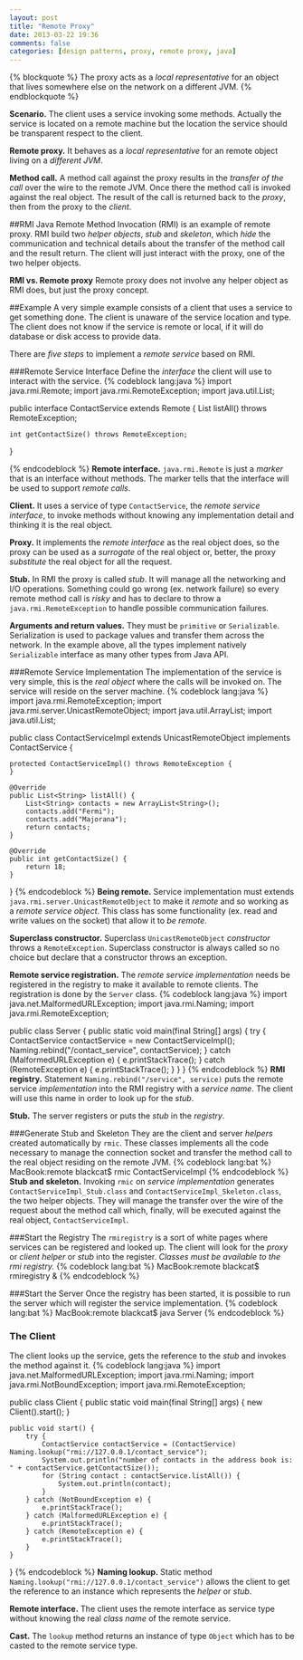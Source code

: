 ```yaml
---
layout: post
title: "Remote Proxy"
date: 2013-03-22 19:36
comments: false
categories: [design patterns, proxy, remote proxy, java]
---
```

{% blockquote %}
The proxy acts as a _local representative_ for an object that lives somewhere else on the network on a different JVM.
{% endblockquote %}
<!-- more -->
__Scenario.__ The client uses a service invoking some methods. Actually the service is located on a remote machine but the location the service should be transparent respect to the client.

__Remote proxy.__ It behaves as a _local representative_ for an remote object living on a _different JVM_. 

__Method call.__ A method call against the proxy results in the _transfer of the call_ over the wire to the remote JVM. Once there the method call is invoked against the real object. The result of the call is returned back to the _proxy_, then from the proxy to the _client_.

##RMI
Java Remote Method Invocation (RMI) is an example of remote proxy. RMI build two _helper objects_, _stub_ and _skeleton_, which _hide_ the communication and technical details about the transfer of the method call and the result return. The client will just interact with the proxy, one of the two helper objects.

__RMI vs. Remote proxy__ Remote proxy does not involve any helper object as RMI does, but just the proxy concept.

##Example
A very simple example consists of a client that uses a service to get something done. The client is unaware of the service location and type. The client does not know if the service is remote or local, if it will do database or disk access to provide data.

There are _five steps_ to implement a _remote service_ based on RMI. 

###Remote Service Interface
Define the _interface_ the client will use to interact with the service.
{% codeblock lang:java %}
import java.rmi.Remote;
import java.rmi.RemoteException;
import java.util.List;

public interface ContactService extends Remote {
	List<String> listAll() throws RemoteException;

	int getContactSize() throws RemoteException;
}

{% endcodeblock %}
__Remote interface.__ `java.rmi.Remote` is just a _marker_ that is an interface without methods. The marker tells that the interface will be used to support _remote calls_.

__Client.__ It uses a service of type `ContactService`, the _remote service interface_, to invoke methods without knowing any implementation detail and thinking it is the real object.

__Proxy.__ It implements the _remote interface_ as the real object does, so the proxy can be used as a _surrogate_ of the real object or, better, the proxy _substitute_ the real object for all the request.

__Stub.__ In RMI the proxy is called _stub_. It will manage all the networking and I/O operations. Something could go wrong (ex. network failure) so every remote method call is _risky_ and has to declare to throw a `java.rmi.RemoteException` to handle possible communication failures.

__Arguments and return values.__ They must be `primitive` or `Serializable`. Serialization is used to package values and transfer them across the network. In the example above, all the types implement natively `Serializable` interface as many other types from Java API.


###Remote Service Implementation
The implementation of the service is very simple, this is the _real object_ where the calls will be invoked on. The service will reside on the server machine.
{% codeblock lang:java %}
import java.rmi.RemoteException;
import java.rmi.server.UnicastRemoteObject;
import java.util.ArrayList;
import java.util.List;

public class ContactServiceImpl extends UnicastRemoteObject implements ContactService {

	protected ContactServiceImpl() throws RemoteException {
	}

	@Override
	public List<String> listAll() {
		List<String> contacts = new ArrayList<String>();
		contacts.add("Fermi");
		contacts.add("Majorana");
		return contacts;
	}

	@Override
	public int getContactSize() {
		return 18;
	}
}
{% endcodeblock %}
__Being remote.__ Service implementation must extends `java.rmi.server.UnicastRemoteObject` to make it _remote_ and so working as a _remote service object_. This class has some functionality (ex. read and write values on the socket) that allow it to _be remote_.

__Superclass constructor.__ Superclass `UnicastRemoteObject` _constructor_ throws a `RemoteException`. Superclass constructor is always called so no choice but declare that a constructor throws an exception.

__Remote service registration.__ The _remote service implementation_ needs be registered in the registry to make it available to remote clients. The registration is done by the `Server` class.
{% codeblock lang:java %}
import java.net.MalformedURLException;
import java.rmi.Naming;
import java.rmi.RemoteException;

public class Server {
	public static void main(final String[] args) {
		try {
			ContactService contactService = new ContactServiceImpl();
			Naming.rebind("/contact_service", contactService);
		} catch (MalformedURLException e) {
			e.printStackTrace();
		} catch (RemoteException e) {
			e.printStackTrace();
		}
	}
}
{% endcodeblock %}
__RMI registry.__ Statement `Naming.rebind("/service", service)` puts the remote service _implementation_ into the RMI registry with a _service name_. The client will use this name in order to look up for the _stub_. 

__Stub.__ The server registers or puts the _stub_ in the _registry_.


###Generate Stub and Skeleton
They are the client and server _helpers_ created automatically by `rmic`. These classes implements all the code necessary to manage the connection socket and transfer the method call to the real object residing on the remote JVM.
{% codeblock lang:bat %}
MacBook:remote blackcat$ rmic ContactServiceImpl
{% endcodeblock %}
__Stub and skeleton.__ Invoking `rmic` on _service implementation_ generates `ContactServiceImpl_Stub.class` and `ContactServiceImpl_Skeleton.class`, the two helper objects. They will manage the transfer over the wire of the request about the method call which, finally, will be executed against the real object, `ContactServiceImpl`.


###Start the Registry
The `rmiregistry` is a sort of white pages 	where services can be registered and looked up. The client will look for the _proxy_ or _client helper_ or _stub_ into the register. _Classes must be available to the rmi registry._
{% codeblock lang:bat %}
MacBook:remote blackcat$ rmiregistry &
{% endcodeblock %}


###Start the Server
Once the registry has been started, it is possible to run the server which will register the service implementation.
{% codeblock lang:bat %}
MacBook:remote blackcat$ java Server
{% endcodeblock %}


### The Client
The client looks up the service, gets the reference to the _stub_ and invokes the method against it.
{% codeblock lang:java %}
import java.net.MalformedURLException;
import java.rmi.Naming;
import java.rmi.NotBoundException;
import java.rmi.RemoteException;

public class Client {
	public static void main(final String[] args) {
		new Client().start();
	}

	public void start() {
		try {
			ContactService contactService = (ContactService) Naming.lookup("rmi://127.0.0.1/contact_service");
			System.out.println("number of contacts in the address book is: " + contactService.getContactSize());
			for (String contact : contactService.listAll()) {
				System.out.println(contact);
			}
		} catch (NotBoundException e) {
			e.printStackTrace();
		} catch (MalformedURLException e) {
			e.printStackTrace();
		} catch (RemoteException e) {
			e.printStackTrace();
		}
	}
}
{% endcodeblock %}
__Naming lookup.__ Static method `Naming.lookup("rmi://127.0.0.1/contact_service")` allows the client to get the reference to an instance which represents the _helper_ or _stub_.

__Remote interface.__ The client uses the remote interface as service type without knowing the real _class name_ of the remote service.

__Cast.__ The `lookup` method returns an instance of type `Object` which has to be casted to the remote service type.